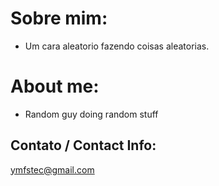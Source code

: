 # Sobre mim:

- Um cara aleatorio fazendo coisas aleatorias. 

# About me:

- Random guy doing random stuff

## Contato / Contact Info:
ymfstec@gmail.com

<!---
ymtec90/ymtec90 is a ✨ special ✨ repository because its `README.md` (this file) appears on your GitHub profile.
You can click the Preview link to take a look at your changes.
--->
